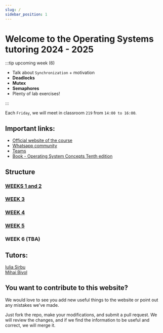 ```yaml
---
slug: /
sidebar_position: 1
---
```


# Welcome to the Operating Systems tutoring 2024 - 2025

:::tip upcoming week (6)

- Talk about `Synchronization` + motivation
- **Deadlocks**
- **Mutex**
- **Semaphores**
- Plenty of lab exercises!

:::

Each `Friday`, we will meet in classroom `219` from `14:00 to 16:00`.

## Important links:

- [Official website of the course](https://cs.unibuc.ro/~pirofti/so.html)
- [Whatsapp community](https://chat.whatsapp.com/EWlXglcvkXH1K6hmEiPiDp)
- [Teams](https://tinyurl.com/TutoriatSO2-2024)
- [Book - Operating System Concepts Tenth edition](https://os.ecci.ucr.ac.cr/slides/Abraham-Silberschatz-Operating-System-Concepts-10th-2018.pdf)

## Structure

### [WEEKS 1 and 2](https://sirbuig.github.io/operating-systems/category/weeks-1-2)

### [WEEK 3](https://sirbuig.github.io/operating-systems/category/week-3)

### [WEEK 4](https://sirbuig.github.io/operating-systems/category/week-4)

### [WEEK 5](https://sirbuig.github.io/operating-systems/category/week-5)

### WEEK 6 (TBA)

## Tutors:

[Iulia Sirbu](https://github.com/sirbuig)  
[Mihai Bivol](https://github.com/MihaiB-dev)

## You want to contribute to this website?

We would love to see you add new useful things to the website or point out any mistakes we've made.

Just fork the repo, make your modifications, and submit a pull request. We will review the changes, and if we find the information to be useful and correct, we will merge it.
